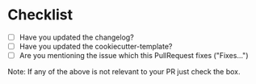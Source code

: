 # Checklist

* [ ] Have you updated the changelog?
* [ ] Have you updated the cookiecutter-template?
* [ ] Are you mentioning the issue which this PullRequest fixes ("Fixes...")

Note: If any of the above is not relevant to your PR just check the box.
